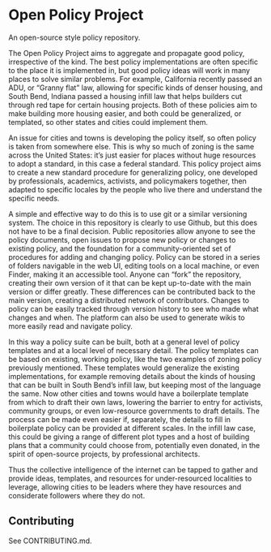 # Open Policy Project
An open-source style policy repository.

The Open Policy Project aims to aggregate and propagate good policy, irrespective of the kind. The best policy implementations are often specific to the place it is implemented in, but good policy ideas will work in many places to solve similar problems. For example, California recently passed an ADU, or “Granny flat” law, allowing for specific kinds of denser housing, and South Bend, Indiana passed a housing infill law that helps builders cut through red tape for certain housing projects. Both of these policies aim to make building more housing easier, and both could be generalized, or templated, so other states and cities could implement them.

An issue for cities and towns is developing the policy itself, so often policy is taken from somewhere else. This is why so much of zoning is the same across the United States: it’s just easier for places without huge resources to adopt a standard, in this case a federal standard. This policy project aims to create a new standard procedure for generalizing policy, one developed by professionals, academics, activists, and policymakers together, then adapted to specific locales by the people who live there and understand the specific needs.

A simple and effective way to do this is to use git or a similar versioning system. The choice in this repository is clearly to use Github, but this does not have to be a final decision. Public repositories allow anyone to see the policy documents, open issues to propose new policy or changes to existing policy, and the foundation for a community-oriented set of procedures for adding and changing policy. Policy can be stored in a series of folders navigable in the web UI, editing tools on a local machine, or even Finder, making it an accessible tool. Anyone can “fork” the repository, creating their own version of it that can be kept up-to-date with the main version or differ greatly. These differences can be contributed back to the main version, creating a distributed network of contributors. Changes to policy can be easily tracked through version history to see who made what changes and when. The platform can also be used to generate wikis to more easily read and navigate policy.

In this way a policy suite can be built, both at a general level of policy templates and at a local level of necessary detail. The policy templates can be based on existing, working policy, like the two examples of zoning policy previously mentioned. These templates would generalize the existing implementations, for example removing details about the kinds of housing that can be built in South Bend’s infill law, but keeping most of the language the same. Now other cities and towns would have a boilerplate template from which to draft their own laws, lowering the barrier to entry for activists, community groups, or even low-resource governments to draft details. The process can be made even easier if, separately, the details to fill in boilerplate policy can be provided at different scales. In the infill law case, this could be giving a range of different plot types and a host of building plans that a community could choose from, potentially even donated, in the spirit of open-source projects, by professional architects.

Thus the collective intelligence of the internet can be tapped to gather and provide ideas, templates, and resources for under-resourced localities to leverage, allowing cities to be leaders where they have resources and considerate followers where they do not.

## Contributing
See CONTRIBUTING.md.
